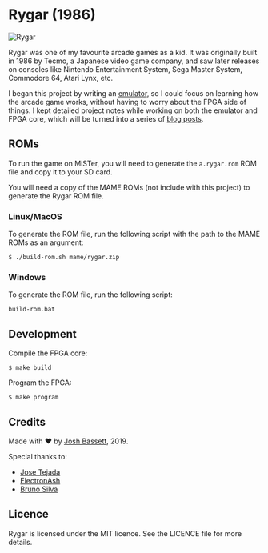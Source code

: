 # Rygar (1986)

<img alt="Rygar" src="https://github.com/nullobject/rygar-fpga/raw/master/doc/rygar-banner.jpg" />

Rygar was one of my favourite arcade games as a kid. It was originally built in 1986 by Tecmo, a Japanese video game company, and saw later releases on consoles like Nintendo Entertainment System, Sega Master System, Commodore 64, Atari Lynx, etc.

I began this project by writing an [emulator](https://github.com/nullobject/rygar-emu), so I could focus on learning how the arcade game works, without having to worry about the FPGA side of things. I kept detailed project notes while working on both the emulator and FPGA core, which will be turned into a series of [blog posts](https://joshbassett.info).

## ROMs

To run the game on MiSTer, you will need to generate the `a.rygar.rom` ROM file and copy it to your SD card.

You will need a copy of the MAME ROMs (not include with this project) to generate the Rygar ROM file.

### Linux/MacOS

To generate the ROM file, run the following script with the path to the MAME ROMs as an argument:

    $ ./build-rom.sh mame/rygar.zip

### Windows

To generate the ROM file, run the following script:

    build-rom.bat

## Development

Compile the FPGA core:

    $ make build

Program the FPGA:

    $ make program

## Credits

Made with :heart: by [Josh Bassett](https://twitter.com/nullobject), 2019.

Special thanks to:

* [Jose Tejada](https://twitter.com/topapate)
* [ElectronAsh](https://twitter.com/AshEvans81)
* [Bruno Silva](https://twitter.com/eubrunosilvapt)

## Licence

Rygar is licensed under the MIT licence. See the LICENCE file for more details.
